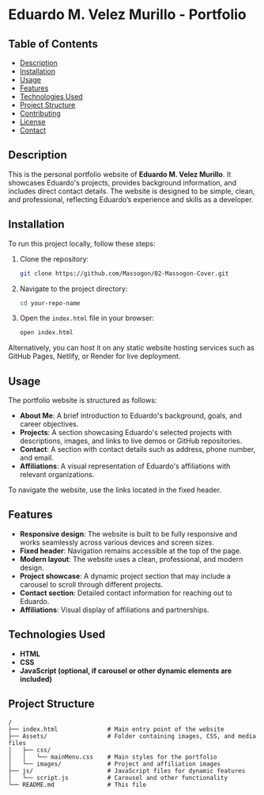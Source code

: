 # Eduardo M. Velez Murillo - Portfolio

## Table of Contents
- [Description](#description)
- [Installation](#installation)
- [Usage](#usage)
- [Features](#features)
- [Technologies Used](#technologies-used)
- [Project Structure](#project-structure)
- [Contributing](#contributing)
- [License](#license)
- [Contact](#contact)

## Description
This is the personal portfolio website of **Eduardo M. Velez Murillo**. It showcases Eduardo's projects, provides background information, and includes direct contact details. The website is designed to be simple, clean, and professional, reflecting Eduardo’s experience and skills as a developer.

## Installation
To run this project locally, follow these steps:

1. Clone the repository:
    ```bash
    git clone https://github.com/Massogon/02-Massogon-Cover.git
    ```
2. Navigate to the project directory:
    ```bash
    cd your-repo-name
    ```
3. Open the `index.html` file in your browser:
    ```bash
    open index.html
    ```

Alternatively, you can host it on any static website hosting services such as GitHub Pages, Netlify, or Render for live deployment.

## Usage
The portfolio website is structured as follows:

- **About Me**: A brief introduction to Eduardo's background, goals, and career objectives.
- **Projects**: A section showcasing Eduardo's selected projects with descriptions, images, and links to live demos or GitHub repositories.
- **Contact**: A section with contact details such as address, phone number, and email.
- **Affiliations**: A visual representation of Eduardo's affiliations with relevant organizations.

To navigate the website, use the links located in the fixed header.

## Features

- **Responsive design**: The website is built to be fully responsive and works seamlessly across various devices and screen sizes.
- **Fixed header**: Navigation remains accessible at the top of the page.
- **Modern layout**: The website uses a clean, professional, and modern design.
- **Project showcase**: A dynamic project section that may include a carousel to scroll through different projects.
- **Contact section**: Detailed contact information for reaching out to Eduardo.
- **Affiliations**: Visual display of affiliations and partnerships.

## Technologies Used

- **HTML**
- **CSS**
- **JavaScript (optional, if carousel or other dynamic elements are included)**

## Project Structure
```plaintext
/
├── index.html              # Main entry point of the website
├── Assets/                 # Folder containing images, CSS, and media files
│   ├── css/
│   │   └── mainMenu.css    # Main styles for the portfolio
│   └── images/             # Project and affiliation images
├── js/                     # JavaScript files for dynamic features
│   └── script.js           # Carousel and other functionality
└── README.md               # This file
